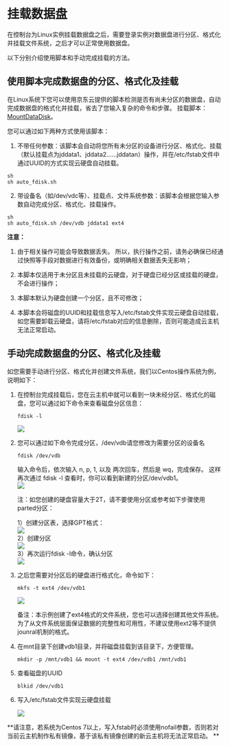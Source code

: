 # 挂载数据盘
在控制台为Linux实例挂载数据盘之后，需要登录实例对数据盘进行分区、格式化并挂载文件系统，之后才可以正常使用数据盘。

以下分别介绍使用脚本和手动完成挂载的方法。

## 使用脚本完成数据盘的分区、格式化及挂载
在Linux系统下您可以使用京东云提供的脚本检测是否有尚未分区的数据盘，自动完成数据盘的格式化并挂载，省去了您输入复杂的命令和步骤。
挂载脚本：[MountDataDisk][1]。

您可以通过如下两种方式使用该脚本：

1. 不带任何参数：该脚本会自动将您所有未分区的设备进行分区、格式化、挂载（默认挂载点为jddata1、jddata2……jddatan）操作，并在/etc/fstab文件中通过UUID的方式实现云硬盘自动挂载。
```
sh
sh auto_fdisk.sh
```
2. 带设备名（如/dev/vdc等）、挂载点、文件系统参数：该脚本会根据您输入参数自动完成分区、格式化、挂载操作。
```
sh
sh auto_fdisk.sh /dev/vdb jddata1 ext4
```

**注意：**

1. 由于相关操作可能会导致数据丢失。 所以，执行操作之前，请务必确保已经通过快照等手段对数据进行有效备份，或明确相关数据丢失无影响；

2. 本脚本仅适用于未分区且未挂载的云硬盘，对于硬盘已经分区或挂载的硬盘，不会进行操作；

3. 本脚本默认为硬盘创建一个分区，且不可修改；

4. 本脚本会将磁盘的UUID和挂载信息写入/etc/fstab文件实现云硬盘自动挂载，如您需要卸载云硬盘，请将/etc/fstab对应的信息删除，否则可能造成云主机无法正常启动。

## 手动完成数据盘的分区、格式化及挂载
如您需要手动进行分区、格式化并创建文件系统，我们以Centos操作系统为例，说明如下：

1. 在控制台完成挂载后，您在云主机中就可以看到一块未经分区、格式化的磁盘，您可以通过如下命令来查看磁盘分区信息：
	
	```
	fdisk -l
	```
	![](../../../../image/vm/Getting-Start-Linux-mount.png)

2. 您可以通过如下命令完成分区，/dev/vdb请您修改为需要分区的设备名

	```
	fdisk /dev/vdb
	```
	输入命令后，依次输入 n, p, 1, 以及 两次回车，然后是 wq，完成保存。 这样再次通过 fdisk -l 查看时，你可以看到新建的分区/dev/vdb1。<br>![](../../../../image/vm/Getting-Start-Linux-mount1.png)
	
	注：如您创建的硬盘容量大于2T，请不要使用分区或参考如下步骤使用parted分区：

	1）创建分区表，选择GPT格式：<br>![](../../../../image/vm/Getting-Start-Linux-mount2.png)<br>
	2）创建分区<br>![](../../../../image/vm/Getting-Start-Linux-mount3.png)<br>
	3）再次运行fdisk -l命令，确认分区<br>![](../../../../image/vm/Getting-Start-Linux-mount4.png)

3. 之后您需要对分区后的硬盘进行格式化，命令如下：

	```
	mkfs -t ext4 /dev/vdb1
	```
	![](../../../../image/vm/Getting-Start-Linux-mount5.png)

	备注：本示例创建了ext4格式的文件系统，您也可以选择创建其他文件系统。为了从文件系统层面保证数据的完整性和可用性，不建议使用ext2等不提供jounral机制的格式。

4. 在mnt目录下创建vdb1目录，并将磁盘挂载到该目录下，方便管理。

	```
	mkdir -p /mnt/vdb1 && mount -t ext4 /dev/vdb1 /mnt/vdb1
	```

5. 查看磁盘的UUID
	
	```
	blkid /dev/vdb1
	```

6. 写入/etc/fstab文件实现云硬盘挂载

	![](../../../../image/vm/Getting-Start-Linux-mount6.png)

**请注意，若系统为Centos 7以上，写入fstab时必须使用nofail参数，否则若对当前云主机制作私有镜像，基于该私有镜像创建的新云主机将无法正常启动。
**

  [1]: http://img1.jcloudcs.com/cms/6bbc4a45-02ce-460d-9696-c31f3fa18c6f20170728174252.zip
 